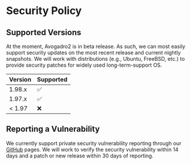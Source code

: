 # Security Policy 

## Supported Versions 

At the moment, Avogadro2 is in beta release. As such, we can most easily support 
security updates on the most recent release and current nightly snapshots. 
We will work with distributions (e.g., Ubuntu, FreeBSD, etc.) to provide security 
patches for widely used long-term-support OS.

| Version | Supported          | 
| ------- | ------------------ | 
| 1.98.x  | :white_check_mark: |
| 1.97.x  | :white_check_mark: |
| < 1.97  | :x:                |

## Reporting a Vulnerability 

We currently support private security vulnerability reporting through our 
[GitHub](https://docs.github.com/en/code-security/security-advisories/guidance-on-reporting-and-writing/privately-reporting-a-security-vulnerability) 
pages. We will work to verify the security vulnerability within 14 days 
and a patch or new release within 30 days of reporting.
